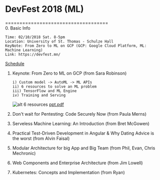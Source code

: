 # DevFest 2018 (ML)
====================================<br>
0. Basic Info
   ```
   Time: 02/10/2018 Sat. 8-5pm
   Location: University of St. Thomas - Schulze Hall
   KeyNote: From Zero to ML on GCP (GCP: Google Cloud Platform, ML: Machine Learning)
   Link: https://devfest.mn/
   ```
   [Schedule](https://github.com/mndarren/Code-Lib/blob/master/conference_lib/references/DevFest2018schedule.PNG)
1. Keynote: From Zero to ML on GCP (from Sara Robinson)
   ```
   i) Custom model -> AutoML -> ML APIs
   ii) 6 resources to solve an ML problem
   iii) TensorFlow and ML Engine
   iv) Training and Serving
   ```
   ![alt 6 resources](https://github.com/mndarren/Code-Lib/blob/master/conference_lib/references/sixResourcesML.PNG)
   [ppt.pdf]()
2. Don't wait for Pentesting: Code Securely Now (from Paula Merns)

3. Serveless Machine Learning: An Introduction (from Bret McGowen)

4. Practical Test-Driven Development in Angular & Why Dating Advice is the worst (from Alvin Faisal)

5. Modular Architecture for big App and Big Team (from Phil, Evan, Chris Mechronic)

6. Web Components and Enterprise Architecture (from Jim Lowell)

7. Kubernetes: Concepts and Implementation (from Ryan)